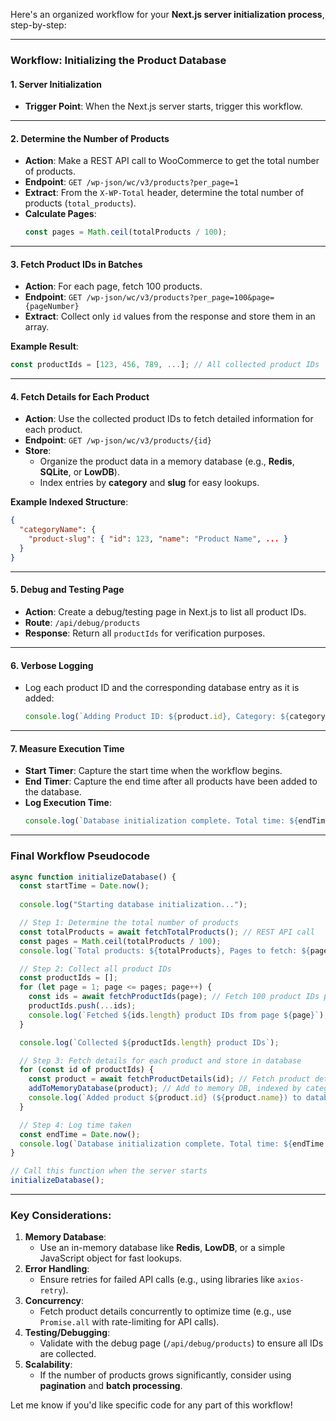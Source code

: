 Here's an organized workflow for your **Next.js server initialization process**, step-by-step:

---

### **Workflow: Initializing the Product Database**

#### **1. Server Initialization**
- **Trigger Point**: When the Next.js server starts, trigger this workflow.

---

#### **2. Determine the Number of Products**
- **Action**: Make a REST API call to WooCommerce to get the total number of products.
- **Endpoint**: `GET /wp-json/wc/v3/products?per_page=1`
- **Extract**: From the `X-WP-Total` header, determine the total number of products (`total_products`).
- **Calculate Pages**:
  ```javascript
  const pages = Math.ceil(totalProducts / 100);
  ```

---

#### **3. Fetch Product IDs in Batches**
- **Action**: For each page, fetch 100 products.
- **Endpoint**: `GET /wp-json/wc/v3/products?per_page=100&page={pageNumber}`
- **Extract**: Collect only `id` values from the response and store them in an array.

**Example Result**:
```javascript
const productIds = [123, 456, 789, ...]; // All collected product IDs
```

---

#### **4. Fetch Details for Each Product**
- **Action**: Use the collected product IDs to fetch detailed information for each product.
- **Endpoint**: `GET /wp-json/wc/v3/products/{id}`
- **Store**:
  - Organize the product data in a memory database (e.g., **Redis**, **SQLite**, or **LowDB**).
  - Index entries by **category** and **slug** for easy lookups.

**Example Indexed Structure**:
```json
{
  "categoryName": {
    "product-slug": { "id": 123, "name": "Product Name", ... }
  }
}
```

---

#### **5. Debug and Testing Page**
- **Action**: Create a debug/testing page in Next.js to list all product IDs.
- **Route**: `/api/debug/products`
- **Response**: Return all `productIds` for verification purposes.

---

#### **6. Verbose Logging**
- Log each product ID and the corresponding database entry as it is added:
  ```javascript
  console.log(`Adding Product ID: ${product.id}, Category: ${categoryName}, Slug: ${product.slug}`);
  ```

---

#### **7. Measure Execution Time**
- **Start Timer**: Capture the start time when the workflow begins.
- **End Timer**: Capture the end time after all products have been added to the database.
- **Log Execution Time**:
  ```javascript
  console.log(`Database initialization complete. Total time: ${endTime - startTime} ms`);
  ```

---

### **Final Workflow Pseudocode**
```javascript
async function initializeDatabase() {
  const startTime = Date.now();
  
  console.log("Starting database initialization...");

  // Step 1: Determine the total number of products
  const totalProducts = await fetchTotalProducts(); // REST API call
  const pages = Math.ceil(totalProducts / 100);
  console.log(`Total products: ${totalProducts}, Pages to fetch: ${pages}`);

  // Step 2: Collect all product IDs
  const productIds = [];
  for (let page = 1; page <= pages; page++) {
    const ids = await fetchProductIds(page); // Fetch 100 product IDs per page
    productIds.push(...ids);
    console.log(`Fetched ${ids.length} product IDs from page ${page}`);
  }

  console.log(`Collected ${productIds.length} product IDs`);

  // Step 3: Fetch details for each product and store in database
  for (const id of productIds) {
    const product = await fetchProductDetails(id); // Fetch product details
    addToMemoryDatabase(product); // Add to memory DB, indexed by category/slug
    console.log(`Added product ${product.id} (${product.name}) to database`);
  }

  // Step 4: Log time taken
  const endTime = Date.now();
  console.log(`Database initialization complete. Total time: ${endTime - startTime} ms`);
}

// Call this function when the server starts
initializeDatabase();
```

---

### Key Considerations:
1. **Memory Database**:
   - Use an in-memory database like **Redis**, **LowDB**, or a simple JavaScript object for fast lookups.
2. **Error Handling**:
   - Ensure retries for failed API calls (e.g., using libraries like `axios-retry`).
3. **Concurrency**:
   - Fetch product details concurrently to optimize time (e.g., use `Promise.all` with rate-limiting for API calls).
4. **Testing/Debugging**:
   - Validate with the debug page (`/api/debug/products`) to ensure all IDs are collected.
5. **Scalability**:
   - If the number of products grows significantly, consider using **pagination** and **batch processing**.

Let me know if you'd like specific code for any part of this workflow!